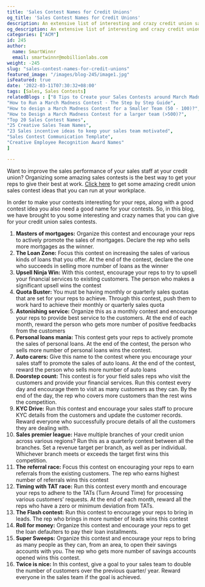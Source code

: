 ```yaml
---
title: 'Sales Contest Names for Credit Unions'
og_title: 'Sales Contest Names for Credit Unions'
description: An extensive list of interesting and crazy credit union sales contest names
og_description: An extensive list of interesting and crazy credit union sales contest names
categories: ["ACM"]
id: 245
author:
  name: SmartWinnr
  email: smartwinnr@mobillionlabs.com
weight: -245
slug: "sales-contest-names-for-credit-unions"
featured_image: "/images/blog-245/image1.jpg"
isFeatured: true
date: '2022-03-11T07:30:32+08:00'
tags: [Sales, Sales Contests]
relatedBlogs : ["8 Tips to Create your Sales Contests around March Madness",
"How to Run a March Madness Contest - The Step by Step Guide",
"How to design a March Madness Contest for a Smaller Team (50 - 100)?",
"How to Design a March Madness Contest for a larger team (>500)?",
"Top 20 Sales Contest Names",
"25 Creative Sales Team Names",
"23 Sales incentive ideas to keep your sales team motivated",
"Sales Contest Communication Template",
"Creative Employee Recognition Award Names"
]

---
```


Want to improve the sales performance of your sales staff at your credit union? Organizing some amazing sales contests is the best way to get your reps to give their best at work. [Click here]() to get some amazing credit union sales contest ideas that you can run at your workplace.

In order to make your contests interesting for your reps, along with a good contest idea you also need a good name for your contests. So, in this blog, we have brought to you some interesting and crazy names that you can give for your credit union sales contests. 

1. **Masters of mortgages:** Organize this contest and encourage your reps to actively promote the sales of mortgages. Declare the rep who sells more mortgages as the winner.
2. **The Loan Zone:** Focus this contest on increasing the sales of various kinds of loans that you offer. At the end of the contest, declare the one who succeeds in selling more number of loans as the winner
3. **Upsell Ninja Win:** With this contest, encourage your reps to try to upsell your financial services to existing customers. The person who makes a significant upsell wins the contest
4. **Quota Buster:** You must be having monthly or quarterly sales quotas that are set for your reps to achieve. Through this contest, push them to work hard to achieve their monthly  or quarterly sales quota
5. **Astonishing service:** Organize this as a monthly contest and encourage your reps to provide best service to the customers. At the end of each month, reward the person who gets more number of positive feedbacks from the customers
6. **Personal loans mania:** This contest gets your reps to actively promote the sales of personal loans. At the end of the contest, the person who sells more number of personal loans wins the contest.
7. **Auto carers:** Give this name to the contest where you encourage your sales staff to promote the sales of auto loans. At the end of the contest, reward the person who sells more number of auto loans
8. **Doorstep count:** This contest is for your field sales reps who visit the customers and provide your financial services. Run this contest every day and encourage them to visit as many customers as they can. By the end of the day, the rep who covers more customers than the rest wins the competition.
9. **KYC Drive:**  Run this contest and encourage your sales staff to procure KYC details from the customers and update the customer records. Reward everyone who successfully procure details of all the customers they are dealing with.
10. **Sales premier league:** Have multiple branches of your credit union across various regions? Run this as a quarterly contest between all the branches. Set a revenue target per branch, as well as per individual. Whichever branch meets or exceeds the target first wins this competition. 
11. **The referral race:** Focus this contest on encouraging your reps to earn referrals from the existing customers. The rep who earns highest number of referrals wins this contest
12. **Timing with TAT race:** Run this contest every month and encourage your reps to adhere to the TATs (Turn Around Time) for processing various customers’ requests. At the end of each month, reward all the reps who have a zero or minimum deviation from TATs. 
13. **The Flash contest:** Run this contest to encourage your reps to bring in leads. The rep who brings in more number of leads wins this contest
14. **Roll for money:** Organize this contest and encourage your reps to get the loan defaulters to pay their loan installments. 
15. **Super Sweeps:** Organize this contest and encourage your reps to bring as many people as they can, from an area, to open their savings accounts with you. The rep who gets more number of savings accounts opened wins this contest.
16. **Twice is nice:** In this contest, give a goal to your sales team to double the number of customers over the previous quarter/ year. Reward everyone in the sales team if the goal is achieved.
